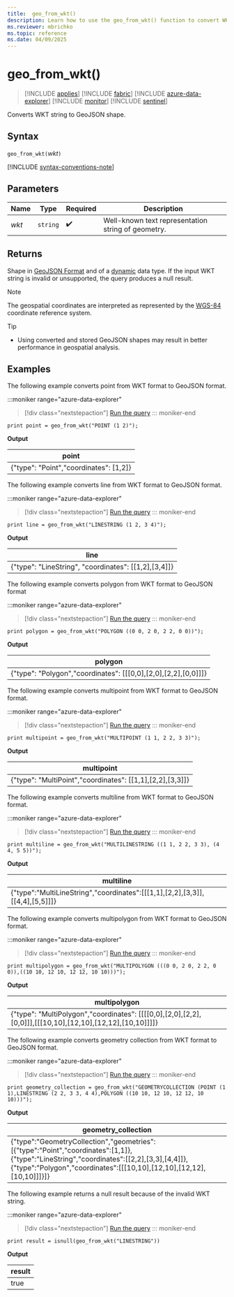 ```yaml
---
title:  geo_from_wkt()
description: Learn how to use the geo_from_wkt() function to convert WKT string into GeoJSON shapes.
ms.reviewer: mbrichko
ms.topic: reference
ms.date: 04/09/2025
---
```

# geo_from_wkt()

> [!INCLUDE [applies](../includes/applies-to-version/applies.md)] [!INCLUDE [fabric](../includes/applies-to-version/fabric.md)] [!INCLUDE [azure-data-explorer](../includes/applies-to-version/azure-data-explorer.md)] [!INCLUDE [monitor](../includes/applies-to-version/monitor.md)] [!INCLUDE [sentinel](../includes/applies-to-version/sentinel.md)]

Converts WKT string to GeoJSON shape.

## Syntax

`geo_from_wkt(`*wkt*`)`

[!INCLUDE [syntax-conventions-note](../includes/syntax-conventions-note.md)]

## Parameters

|Name|Type|Required|Description|
|--|--|--|--|
| *wkt* | `string` |  :heavy_check_mark: | Well-known text representation string of geometry.|

## Returns

Shape in [GeoJSON Format](https://tools.ietf.org/html/rfc7946) and of a [dynamic](scalar-data-types/dynamic.md) data type. If the input WKT string is invalid or unsupported, the query produces a null result.

> [!NOTE]
>
> The geospatial coordinates are interpreted as represented by the [WGS-84](https://earth-info.nga.mil/index.php?dir=wgs84&action=wgs84) coordinate reference system.

> [!TIP]
>
> * Using converted and stored GeoJSON shapes may result in better performance in geospatial analysis.

## Examples

The following example converts point from WKT format to GeoJSON format.

:::moniker range="azure-data-explorer"
> [!div class="nextstepaction"]
> <a href="https://dataexplorer.azure.com/clusters/help/databases/Samples?query=H4sIAAAAAAAAAysoyswrUSjIB5G2Cump%2BfFpRfm58eXZJRpKAf6efiEKGoYKRppKmtYAgd7W7CoAAAA%3D" target="_blank">Run the query</a>
::: moniker-end

```kusto
print point = geo_from_wkt("POINT (1 2)");
```

**Output**

|point|
|---|
|{"type": "Point","coordinates": [1,2]}|

The following example converts line from WKT format to GeoJSON format.

:::moniker range="azure-data-explorer"
> [!div class="nextstepaction"]
> <a href="https://dataexplorer.azure.com/clusters/help/databases/Samples?query=H4sIAAAAAAAAAysoyswrUcjJzEtVsFVIT82PTyvKz40vzy7RUPLx9HMNDgny9HNX0DBUMNJRMFYw0VTStAYA45sxNDMAAAA%3D" target="_blank">Run the query</a>
::: moniker-end

```kusto
print line = geo_from_wkt("LINESTRING (1 2, 3 4)");
```

**Output**

|line|
|---|
|{"type": "LineString", "coordinates": [[1,2],[3,4]]}|

The following example converts polygon from WKT format to GeoJSON format

:::moniker range="azure-data-explorer"
> [!div class="nextstepaction"]
> <a href="https://dataexplorer.azure.com/clusters/help/databases/Samples?query=H4sIAAAAAAAAAysoyswrUSjIz6lMz89TsFVIT82PTyvKz40vzy7RUArw94l09%2FdT0NAwUDDQUTCCEEY6CkCupqaSpjUAEHnOWj8AAAA%3D" target="_blank">Run the query</a>
::: moniker-end

```kusto
print polygon = geo_from_wkt("POLYGON ((0 0, 2 0, 2 2, 0 0))");
```

**Output**

|polygon|
|---|
|{"type": "Polygon","coordinates": [[[0,0],[2,0],[2,2],[0,0]]]}|

The following example converts multipoint from WKT format to GeoJSON format.

:::moniker range="azure-data-explorer"
> [!div class="nextstepaction"]
> <a href="https://dataexplorer.azure.com/clusters/help/databases/Samples?query=H4sIAAAAAAAAAysoyswrUcgtzSnJLMgHMW0V0lPz49OK8nPjy7NLNJR8Q31CPAP8Pf1CFDQMFQx1FIwUjHQUjBWMNZU0rQHR%2FVPZPgAAAA%3D%3D" target="_blank">Run the query</a>
::: moniker-end

```kusto
print multipoint = geo_from_wkt("MULTIPOINT (1 1, 2 2, 3 3)");
```

**Output**

|multipoint|
|---|
|{"type": "MultiPoint","coordinates": [[1,1],[2,2],[3,3]]}|

The following example converts multiline from WKT format to GeoJSON format.

:::moniker range="azure-data-explorer"
> [!div class="nextstepaction"]
> <a href="https://dataexplorer.azure.com/clusters/mbrichko.westeurope.dev/databases/DB11?query=H4sIAAAAAAAAAysoyswrUcgtzSnJzMnMS1WwVUhPzY9PK8rPjS%2FPLtFQ8g31CfH08fRzDQ4J8vRzV9DQMFQw1FEwUjDSUTBWMNbUUdAwUTDRUTBVMNXUVNK0BgDgoMevUAAAAA%3D%3D" target="_blank">Run the query</a>
::: moniker-end

```kusto
print multiline = geo_from_wkt("MULTILINESTRING ((1 1, 2 2, 3 3), (4 4, 5 5))");
```

**Output**

|multiline|
|---|
|{"type":"MultiLineString","coordinates":[[[1,1],[2,2],[3,3]],[[4,4],[5,5]]]}|

The following example converts multipolygon from WKT format to GeoJSON format.

:::moniker range="azure-data-explorer"
> [!div class="nextstepaction"]
> <a href="https://dataexplorer.azure.com/clusters/help/databases/Samples?query=H4sIAAAAAAAAAysoyswrUcgtzSnJLMjPqUzPz1OwVUhPzY9PK8rPjS%2FPLtFQ8g31CfEM8PeJdPf3U9DQ0DBQMNBRMIIQRjoKQK6mpo6GhqGBgiFQzNAITgElwYKamppKmtYAU5vOHmoAAAA%3D" target="_blank">Run the query</a>
::: moniker-end

```kusto
print multipolygon = geo_from_wkt("MULTIPOLYGON (((0 0, 2 0, 2 2, 0 0)),((10 10, 12 10, 12 12, 10 10)))");
```

**Output**

|multipolygon|
|---|
|{"type": "MultiPolygon","coordinates": [[[[0,0],[2,0],[2,2],[0,0]]],[[[10,10],[12,10],[12,12],[10,10]]]]}|

The following example converts geometry collection from WKT format to GeoJSON format.

:::moniker range="azure-data-explorer"
> [!div class="nextstepaction"]
> <a href="https://dataexplorer.azure.com/clusters/help/databases/Samples?query=H4sIAAAAAAAAAz3KsQrDIBhF4Ve5ZPIHh2iylU5BgmA1pC6ZHIItoUksIpS%2BfZsOnQ58nGde9oJ7TFss%2BR3mtK5xLkvacT403HLawutRWNUrd1F%2BnDpnjOq8dhZscNp6MAFB3Girrn7UtgeTkBwNGo4WLfHBmak%2FfiZqiJpDyH%2B%2B4w%2BJqKLTBz25NNyPAAAA" target="_blank">Run the query</a>
::: moniker-end

```kusto
print geometry_collection = geo_from_wkt("GEOMETRYCOLLECTION (POINT (1 1),LINESTRING (2 2, 3 3, 4 4),POLYGON ((10 10, 12 10, 12 12, 10 10)))");
```

**Output**

|geometry_collection|
|---|
|{"type":"GeometryCollection","geometries":[{"type":"Point","coordinates":[1,1]},{"type":"LineString","coordinates":[[2,2],[3,3],[4,4]]},{"type":"Polygon","coordinates":[[[10,10],[12,10],[12,12],[10,10]]]}]}|

The following example returns a null result because of the invalid WKT string.

:::moniker range="azure-data-explorer"
> [!div class="nextstepaction"]
> <a href="https://dataexplorer.azure.com/clusters/help/databases/Samples?query=H4sIAAAAAAAAAysoyswrUShKLS7NKVGwVcgszivNydFIT82PTyvKz40vzy7RUPLx9HMNDgny9HNX0tQEAKksupUxAAAA" target="_blank">Run the query</a>
::: moniker-end

```kusto
print result = isnull(geo_from_wkt("LINESTRING"))
```

**Output**

| result |
|--------|
|  true  |